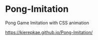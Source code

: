 # Pong-Imitation
Pong Game Imitation with CSS animation



https://kierepkae.github.io/Pong-Imitation/
